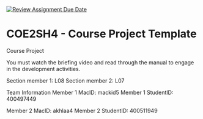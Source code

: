 [![Review Assignment Due Date](https://classroom.github.com/assets/deadline-readme-button-22041afd0340ce965d47ae6ef1cefeee28c7c493a6346c4f15d667ab976d596c.svg)](https://classroom.github.com/a/mLqiHWLE)
# COE2SH4 - Course Project Template
Course Project

You must watch the briefing video and read through the manual to engage in the development activities.


Section member 1: L08
Section member 2: L07

Team Information
Member 1 MacID: mackid5
Member 1 StudentID: 400497449

Member 2 MacID: akhlaa4
Member 2 StudentID: 400511949
